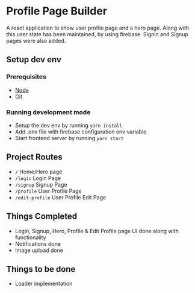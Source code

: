 # Profile Page Builder

  

A react application to show user profile page and a hero page. Along with this user state has been maintained, by using firebase. Signin and Signup pages were also added.
  

## Setup dev env

  

### Prerequisites

-  [Node](https://nodejs.org/en/download/)
- Git

  
### Running development mode

- Setup the dev env by running `yarn install`
- Add .env file with firebase configuration env variable
- Start frontend server by running `yarn start`


## Project Routes

- `/` Home/Hero page
- `/login` Login Page
- `/signup` Signup Page
- `/profile` User Profile Page
- `/edit-profile` User Profile Edit Page

## Things Completed
- Login, Signup, Hero, Profile & Edit Profile page UI done along with functionality
- Notifications done
- Image upload done


## Things to be done
- Loader implementation
